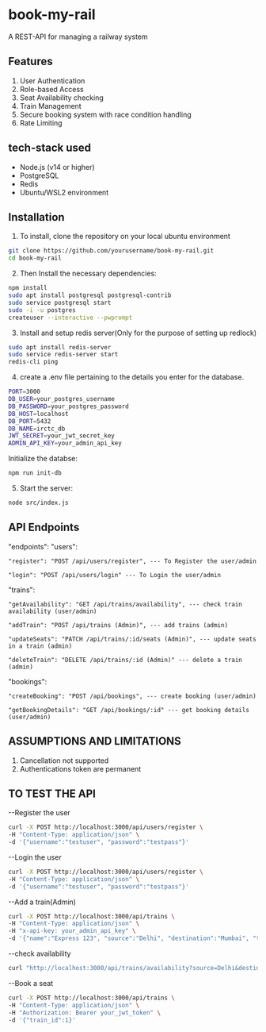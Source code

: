 # book-my-rail
A REST-API for managing a railway system

## Features
1. User Authentication
2. Role-based Access
3. Seat Availability checking
4. Train Management
5. Secure booking system with race condition handling
6. Rate Limiting

## tech-stack used
- Node.js (v14 or higher)
- PostgreSQL
- Redis
- Ubuntu/WSL2 environment

## Installation
1. To install, clone the repository on your local ubuntu environment
```bash
git clone https://github.com/yourusername/book-my-rail.git
cd book-my-rail
```

2. Then Install the necessary dependencies:
```bash
npm install
sudo apt install postgresql postgresql-contrib
sudo service postgresql start
sudo -i -u postgres
createuser --interactive --pwprompt
```

3. Install and setup redis server(Only for the purpose of setting up redlock)
```bash
sudo apt install redis-server
sudo service redis-server start
redis-cli ping
```

4. create a .env file pertaining to the details you enter for the database.
```bash
PORT=3000
DB_USER=your_postgres_username
DB_PASSWORD=your_postgres_password
DB_HOST=localhost
DB_PORT=5432
DB_NAME=irctc_db
JWT_SECRET=your_jwt_secret_key
ADMIN_API_KEY=your_admin_api_key
```

Initialize the databse:
```bash
npm run init-db
```

5. Start the server:
```bash
node src/index.js
```

## API Endpoints
"endpoints": 
"users": 

    "register": "POST /api/users/register", --- To Register the user/admin

    "login": "POST /api/users/login" --- To Login the user/admin

"trains": 

    "getAvailability": "GET /api/trains/availability", --- check train availability (user/admin)

    "addTrain": "POST /api/trains (Admin)", --- add trains (admin)

    "updateSeats": "PATCH /api/trains/:id/seats (Admin)", --- update seats in a train (admin)

    "deleteTrain": "DELETE /api/trains/:id (Admin)" --- delete a train (admin)

"bookings": 

    "createBooking": "POST /api/bookings", --- create booking (user/admin)

    "getBookingDetails": "GET /api/bookings/:id" --- get booking details (user/admin)




## ASSUMPTIONS AND LIMITATIONS
1. Cancellation not supported
2. Authentications token are permanent

## TO TEST THE API
--Register the user
```bash
curl -X POST http://localhost:3000/api/users/register \
-H "Content-Type: application/json" \
-d '{"username":"testuser", "password":"testpass"}'
```

--Login the user
```bash
curl -X POST http://localhost:3000/api/users/register \
-H "Content-Type: application/json" \
-d '{"username":"testuser", "password":"testpass"}'
```

--Add a train(Admin)
```bash
curl -X POST http://localhost:3000/api/trains \
-H "Content-Type: application/json" \
-H "x-api-key: your_admin_api_key" \
-d '{"name":"Express 123", "source":"Delhi", "destination":"Mumbai", "total_seats":100}'
```

--check availability 
```bash
curl "http://localhost:3000/api/trains/availability?source=Delhi&destination=Mumbai"'
```

--Book a seat
```bash
curl -X POST http://localhost:3000/api/trains \
-H "Content-Type: application/json" \
-H "Authorization: Bearer your_jwt_token" \
-d '{"train_id":1}'
```
